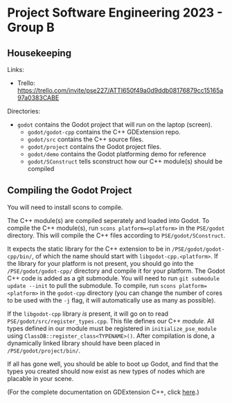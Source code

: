 # Project Software Engineering 2023 - Group B

## Housekeeping

Links:
+ Trello: https://trello.com/invite/pse227/ATTI650f49a0d9ddb08176879cc15165a97a0383CABE

Directories:
+ `godot` contains the Godot project that will run on the laptop (screen).
  - `godot/godot-cpp` contains the C++ GDExtension repo.
  - `godot/src` contains the C++ source files.
  - `godot/project` contains the Godot project files.
  - `godot/demo` contains the Godot platforming demo for reference
  - `godot/SConstruct` tells sconstruct how our C++ module(s) should be compiled

## Compiling the Godot Project

You will need to install scons to compile.

The C++ module(s) are compiled seperately and loaded into Godot. To compile the C++ module(s), run `scons platform=<platform>` in the `PSE/godot` directory. This will compile the C++ files according to `PSE/godot/SConstruct`.

It expects the static library for the C++ extension to be in `/PSE/godot/godot-cpp/bin/`, of which the name should start with `libgodot-cpp.<platform>`. If the library for your platform is not present, you should go into the `/PSE/godot/godot-cpp/` directory and compile it for your platform. The Godot C++ code is added as a git submodule. You will need to run `git submodule update --init` to pull the submodule. To compile, run `scons platform=<platform>` in the `godot-cpp` directory (you can change the number of cores to be used with the `-j` flag, it will automatically use as many as possible).

If the `libgodot-cpp` library *is* present, it will go on to read `PSE/godot/src/register_types.cpp`. This file defines our C++ *module*. All types defined in our module must be registered in `initialize_pse_module` using `ClassDB::register_class<TYPENAME>()`. After compilation is done, a dynamically linked library should have been placed in `/PSE/godot/project/bin/`.

If all has gone well, you should be able to boot up Godot, and find that the types you created should now exist as new types of nodes which are placable in your scene.

(For the complete documentation on GDExtension C++, click [here](https://docs.godotengine.org/en/stable/tutorials/scripting/gdextension/gdextension_cpp_example.html).)
